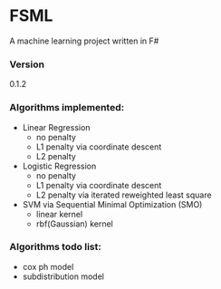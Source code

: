 # FSML
A machine learning project written in F#

### Version
0.1.2

### Algorithms implemented:
  - Linear Regression
    * no penalty
    * L1 penalty via coordinate descent
    * L2 penalty
  - Logistic Regression
    * no penalty
    * L1 penalty via coordinate descent
    * L2 penalty via iterated reweighted least square
  - SVM via Sequential Minimal Optimization (SMO)
    * linear kernel
    * rbf(Gaussian) kernel 

### Algorithms todo list:
  - cox ph model
  - subdistribution model
